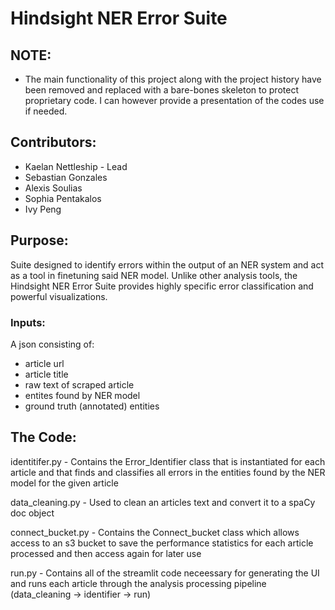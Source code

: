 # Hindsight NER Error Suite

## NOTE:
* The main functionality of this project along with the project history have been removed and replaced with a bare-bones skeleton to protect proprietary code. I can however provide a presentation of the codes use if needed. 

## Contributors:
* Kaelan Nettleship - Lead
* Sebastian Gonzales 
* Alexis Soulias
* Sophia Pentakalos
* Ivy Peng

## Purpose:
Suite designed to identify errors within the output of an NER system and act as a tool in finetuning said NER model. Unlike other analysis tools, the Hindsight NER Error Suite provides highly specific error classification and powerful visualizations.

### Inputs:
A json consisting of:
* article url
* article title
* raw text of scraped article
* entites found by NER model
* ground truth (annotated) entities

## The Code:

identitifer.py - Contains the Error_Identifier class that is instantiated for each article and that finds and classifies all errors in the entities found by the NER model for the given article 

data_cleaning.py - Used to clean an articles text and convert it to a spaCy doc object 

connect_bucket.py - Contains the Connect_bucket class which allows access to an s3 bucket to save the performance statistics for each article processed and then access again for later use

run.py - Contains all of the streamlit code neceessary for generating the UI and runs each article through the analysis processing pipeline (data_cleaning -> identifier -> run)






